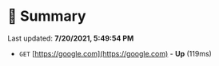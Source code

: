 # 📖 Summary
Last updated: **7/20/2021, 5:49:54 PM**

- `GET` [https://google.com](https://google.com) - **Up** (119ms)

